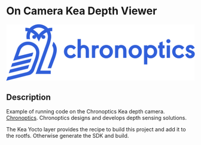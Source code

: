 # On Camera Kea Depth Viewer

![Scheme](doc/chronoptics.png)

## Description
Example of running code on the Chronoptics Kea depth camera. [Chronoptics](www.chronoptics.com). Chronoptics designs and develops depth sensing solutions.

The Kea Yocto layer provides the recipe to build this project and add it to the rootfs. Otherwise generate the SDK and build. 

